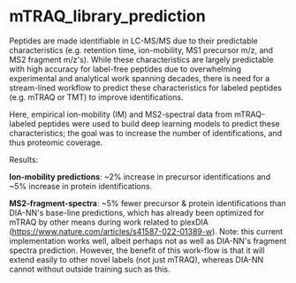 # mTRAQ_library_prediction

Peptides are made identifiable in LC-MS/MS due to their predictable characteristics (e.g. retention time, ion-mobility, MS1 precursor m/z, and MS2 fragment m/z's). While these characteristics are largely predictable with high accuracy for label-free peptides due to overwhelming experimental and analytical work spanning decades, there is need for a stream-lined workflow to predict these characteristics for labeled peptides (e.g. mTRAQ or TMT) to improve identifications. 

Here, empirical ion-mobility (IM) and MS2-spectral data from mTRAQ-labeled peptides were used to build deep learning models to predict these characteristics; the goal was to increase the number of identifications, and thus proteomic coverage.

Results:

**Ion-mobility predictions**: ~2% increase in precursor identifications and ~5% increase in protein identifications.

**MS2-fragment-spectra**: ~5% fewer precursor & protein identifications than DIA-NN's base-line predictions, which has already been optimized for mTRAQ by other means during work related to plexDIA (https://www.nature.com/articles/s41587-022-01389-w). Note: this current implementation works well, albeit perhaps not as well as DIA-NN's fragment spectra prediction. However, the benefit of this work-flow is that it will extend easily to other novel labels (not just mTRAQ), whereas DIA-NN cannot without outside training such as this.

